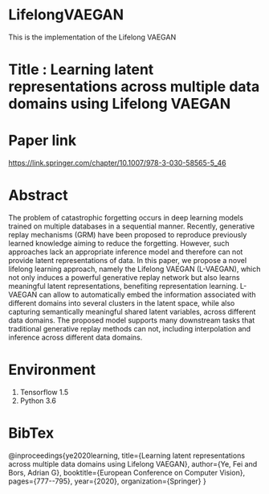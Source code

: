 # LifelongVAEGAN

This is the implementation of the Lifelong VAEGAN

# Title : Learning latent representations across multiple data domains using Lifelong VAEGAN

# Paper link

https://link.springer.com/chapter/10.1007/978-3-030-58565-5_46

# Abstract

The problem of catastrophic forgetting occurs in deep learning models trained on multiple databases in a sequential manner. Recently, generative replay mechanisms (GRM) have been proposed to reproduce previously learned knowledge aiming to reduce the forgetting. However, such approaches lack an appropriate inference model and therefore can not provide latent representations of data. In this paper, we propose a novel lifelong learning approach, namely the Lifelong VAEGAN (L-VAEGAN), which not only induces a powerful generative replay network but also learns meaningful latent representations, benefiting representation learning. L-VAEGAN can allow to automatically embed the information associated with different domains into several clusters in the latent space, while also capturing semantically meaningful shared latent variables, across different data domains. The proposed model supports many downstream tasks that traditional generative replay methods can not, including interpolation and inference across different
data domains.

# Environment

1. Tensorflow 1.5
2. Python 3.6

# BibTex

@inproceedings{ye2020learning,
  title={Learning latent representations across multiple data domains using Lifelong VAEGAN},
  author={Ye, Fei and Bors, Adrian G},
  booktitle={European Conference on Computer Vision},
  pages={777--795},
  year={2020},
  organization={Springer}
}
